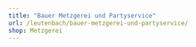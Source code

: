 ```yaml
---
title: "Bauer Metzgerei und Partyservice"
url: /leutenbach/bauer-metzgerei-und-partyservice/
shop: Metzgerei
---
```

